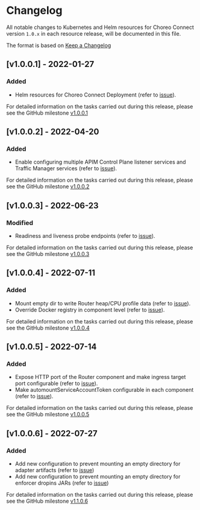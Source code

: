 # Changelog

All notable changes to Kubernetes and Helm resources for Choreo Connect version `1.0.x` in each resource release,
will be documented in this file.

The format is based on [Keep a Changelog](https://keepachangelog.com/en/1.0.0/)

## [v1.0.0.1] - 2022-01-27

### Added

- Helm resources for Choreo Connect Deployment (refer to [issue](https://github.com/wso2/kubernetes-microgateway/issues/22)).

For detailed information on the tasks carried out during this release, please see the GitHub milestone [v1.0.0.1](https://github.com/wso2/kubernetes-microgateway/milestone/3)

## [v1.0.0.2] - 2022-04-20

### Added

- Enable configuring multiple APIM Control Plane listener services and Traffic Manager services (refer to [issue](https://github.com/wso2/kubernetes-microgateway/issues/32)).

For detailed information on the tasks carried out during this release, please see the GitHub milestone [v1.0.0.2](https://github.com/wso2/kubernetes-microgateway/milestone/4)

## [v1.0.0.3] - 2022-06-23

### Modified

- Readiness and liveness probe endpoints (refer to [issue](https://github.com/wso2/kubernetes-microgateway/issues/40)).

For detailed information on the tasks carried out during this release, please see the GitHub milestone [v1.0.0.3](https://github.com/wso2/kubernetes-microgateway/milestone/7)

## [v1.0.0.4] - 2022-07-11

### Added

- Mount empty dir to write Router heap/CPU profile data (refer to [issue](https://github.com/wso2/kubernetes-microgateway/issues/49)).
- Override Docker registry in component level (refer to [issue](https://github.com/wso2/kubernetes-microgateway/issues/50)).

For detailed information on the tasks carried out during this release, please see the GitHub milestone [v1.0.0.4](https://github.com/wso2/kubernetes-microgateway/milestone/9)

## [v1.0.0.5] - 2022-07-14

### Added

- Expose HTTP port of the Router component and make ingress target port configurable (refer to [issue](https://github.com/wso2/kubernetes-microgateway/issues/54)).
- Make automountServiceAccountToken configurable in each component (refer to [issue](https://github.com/wso2/kubernetes-microgateway/issues/55)).

For detailed information on the tasks carried out during this release, please see the GitHub milestone [v1.0.0.5](https://github.com/wso2/kubernetes-microgateway/milestone/11)

## [v1.0.0.6] - 2022-07-27

### Added

- Add new configuration to prevent mounting an empty directory for adapter artifacts (refer to [issue](https://github.com/wso2/kubernetes-microgateway/issues/63))
- Add new configuration to prevent mounting an empty directory for enforcer dropins JARs (refer to [issue](https://github.com/wso2/kubernetes-microgateway/issues/65))

For detailed information on the tasks carried out during this release, please see the GitHub milestone [v1.1.0.6](https://github.com/wso2/kubernetes-microgateway/milestone/13) 
